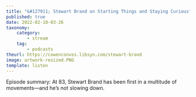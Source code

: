 ```yaml
---
title: "&#127911; Stewart Brand on Starting Things and Staying Curious"
published: true
date: 2022-02-10-03-26
taxonomy:
    category:
        - stream
    tag:
        - podcasts
theurl: https://cowenconvos.libsyn.com/stewart-brand
image: artwork-resized.PNG
template: listen
---
```


Episode summary: At 83, Stewart Brand has been first in a multitude of movements&mdash;and he&rsquo;s not slowing down.
